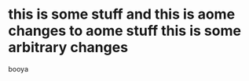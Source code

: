 
this is some stuff
and this is aome changes to aome stuff
this is some arbitrary changes
=======
booya

